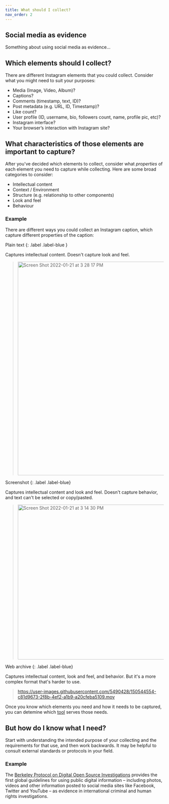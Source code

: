 ```yaml
---
title: What should I collect?
nav_order: 2
---
```

## Social media as evidence
Something about using social media as evidence...

## Which elements should I collect? 
There are different Instagram elements that you could collect. Consider what you might need to suit your purposes:

- Media (Image, Video, Album)?
- Captions?
- Comments (timestamp, text, ID)?
- Post metadata (e.g. URL, ID, Timestamp)?
- Like count?
- User profile (ID, username, bio, followers count, name, profile pic, etc)?
- Instagram interface?
- Your browser’s interaction with Instagram site?

## What characteristics of those elements are important to capture?
After you've decided which elements to collect, consider what _properties_ of each element you need to capture while collecting. Here are some broad categories to consider:

- Intellectual content
- Context / Environment
- Structure (e.g. relationship to other components)
- Look and feel
- Behaviour

### Example  
There are different ways you could collect an Instagram caption, which capture different properties of the caption:

Plain text {: .label .label-blue }

Captures intellectual content. Doesn't capture look and feel. 
> <img width="677" alt="Screen Shot 2022-01-21 at 3 28 17 PM" src="https://user-images.githubusercontent.com/5490428/150543865-ffbe780a-2843-4b16-80d6-3fef9f70f51e.png">

Screenshot {: .label .label-blue}

Captures intellectual content and look and feel. Doesn't capture behavior, and text can't be selected or copy/pasted.
> <img width="491" alt="Screen Shot 2022-01-21 at 3 14 30 PM" src="https://user-images.githubusercontent.com/5490428/150543785-18045808-dc43-46f1-b56e-b4debc09d163.png">

Web archive {: .label .label-blue} 

Captures intellectual content, look and feel, and behavior. But it's a more complex format that's harder to use.

> https://user-images.githubusercontent.com/5490428/150544554-c81d9673-2f8b-4ef2-a1b9-a20cfeba5109.mov

Once you know which elements you need and how it needs to be captured, you can detemine which [tool](https://yvonneng.github.io/instagram-collecting/tools-overview)  serves those needs.

## But how do I know what I need?
Start with understanding the intended purpose of your collecting and the requirements for that use, and then work backwards. It may be helpful to consult external standards or protocols in your field.

### Example
The [Berkeley Protocol on Digital Open Source Investigations](https://www.ohchr.org/Documents/Publications/OHCHR_BerkeleyProtocol.pdf) provides the first global guidelines for using public digital information – including photos, videos and other information posted to social media sites like Facebook, Twitter and YouTube – as evidence in international criminal and human rights investigations.
